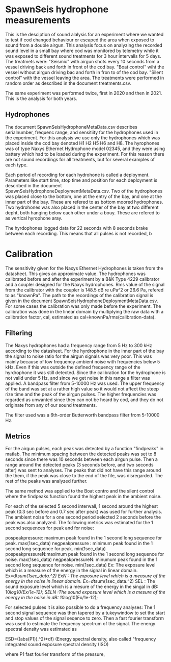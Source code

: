# SpawnSeis hydrophone measurements
This is the desciption of sound alalysis for an experiment where we wanted to test if cod changed behaviour or escaped the area when exposed to sound from a double airgun. This analysis focus on analyzing the recorded sound level in a small bay where cod was monitored by telemetry while it was exposed to different sound treatments for 3 hour intervalls for 5 days. The treatmets were:
"Seismic" with airgun shots every 10 seconds from a vessel driving back and forth in front of the cod bay.
"Boat control" wiht the vessel without airgun driving bac and forth in fron to of the cod bay.
"Silent control" with the vessel leaving the area.
The treatments were performed in random order as described in the document treatments.csv.

The same experiment was performed twice, first in 2020 and then in 2021. This is the analysis for both years.

## Hydrophones
 The document SpawnSeisHydrophoneMetaData.csv describes serialnumber, frequenc range, and sensitiity for the hydrophones used in the experiment. For this analysis we use only the hydrophones which was placed inside the cod bay denoted H1 H2 H5 H6 and H8. The hyrophones was of type Naxys Ethernet Hydrophone model 02345, and they were using battery which had to be loaded during the experiment. For this reason there are not sound recordings for all treatments, but for several examples of each type.
 
Each period of recording for each hydrohone is called a deployment. Parameters like start time, stop time and position for each deployment is described in the document SpawnSeisHydrophoneDeploymentMetaData.csv. Two of the hydrophones was placed close to the bottom, one at the entry of the bay, and one at the inner part of the bay. These are refered to as bottom moored hydrophones. Two hydrohones was also placed in the center of the bay at two different depht, both hanging below each other under a bouy. These are refered to as vertical hyrophone aray. 

The hyrdophones logged data for 22 seconds with 8 seconds brake between each recording. This means that all pulses is not recorded, b

# Calibration
The sensitivity given for the Naxys Ethernet Hydrophones is taken from the datasheet. This gives an approximate value. The hydrophones was calibrated before and after the experiment by a B&K Type 4229 calibrator and a coupler designed for the Naxys hydrophones. Rms value of the signal from the calibrator with the coupler is 148.5 dB re uPa^2 or 26.6 Pa, refered to as "knownPa". The path to the recordings of the calibration signal is given in the document SpawnSeisHydrophoneDeploymentMetaData.csv. For some cases the calibration was only made before the experiment.
The calibration was done in the linear domain by multiplying the raw data with a calibration factor, cal, estimated as cal=knownPa/rms(calibration-data).


## Filtering
The Naxys hydrophones had a frequency range from 5 Hz to 300 kHz according to the datasheet. For the hyrdrophone in the inner part of the bay the signal to noise ratio for the airgun signals was very poor. This was mainly because of low frequency ambient noise with frequencies below 5 kHz. Even if this was outside the defined frequency range of the hyrdrophone it was still detected. Since the calibration for the hydrophone is not valid under 5 Hz, and since we get noise in this range a filter was applied. A bandpass filter from 5-10000 Hz was used. The upper frequency of the band was set at a rather high value so it would not affect the steep rize time and the peak of the airgun pulses. The higher frequencies was regarded as unwanted since they can not be heard by cod, and they do not originate from any of our sound treatments. 

The filter used was a 6th-order Butterworth bandpass filter from 5-10000 Hz.

## Metrics
For the airgun pulses, each peak was detected by a function "findpeaks" in matlab. The minimum spacing between the detected peaks was set to 8 seconds since there was 10 seconds between each airgun pulse.
Then a range around the detected peaks (3 seconds before, and two seconds after) was sent to analyses. The peaks that did not have this range around the them, if the peak was close to the end of the file, was disregarded. The rest of the peaks was analyzed further.

The same method was applied to the Boat contro and the silent control where the findpeaks function found the highest peak in the ambient noise.

For each of the selected 5 second interwall, 1 second around the highest peak (0.3 sec before and 0.7 sec after peak) was used for further analysis. The ambient noise for a one second period selected 2 seconds before the peak was also analyzed. 
The following metrics was estimated for the 1 second sequences for peak and for noise:

pospeakpressure: maximum peak found in the 1 second long sequence for peak. max(1sec_data)
negpeakpressure : minimum peak found in the 1 second long sequence for peak. min(1sec_data)
pospeakpressureN:maximum peak found in the 1 second long sequence for noise. max(1sec_data)
negpeakpressureN: minumum peak found in the 1 second long sequence for noise. min(1sec_data)
Ex: The exposure level which is a measure of the energy in the signal in linear domain. Ex=dt*sum(1sec_data.^2)
ExN : The exposure level which is a measure of the energy in the noise in linear domain. Ex=dt*sum(1sec_data.^2)
SEL : The sound exposure level which is a mesure of the energy in the singal in dB: 10*log10(Ex/1e-12);
SELN :The sound exposure level which is a mesure of the energy in the noise in dB: 10*log10(Ex/1e-12);

For selected pulses it is also possible to do a frequency analyses:
The 1 second signal sequence was then tapered by a tukeywindow to set the start and stop values of the signal seqence to zero.
Then a fast fourier transform was used to estimate the frequency spectrum of the signal.
The energy spectral density was estimated as 

ESD=((abs(P1)).^2)*df) (Energy spectral density, also called "frequency integrated sound exposure spectral density (ISO)

where P1 fast fourier transform of the pressure,





